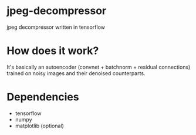 # jpeg-decompressor
jpeg decompressor written in tensorflow

# How does it work?

It's basically an autoencoder (convnet + batchnorm + residual connections) trained on noisy images and their denoised counterparts.

# Dependencies

- tensorflow
- numpy
- matplotlib (optional)